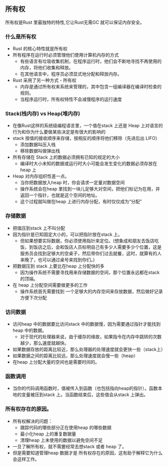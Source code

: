 ## 所有权
所有权是Rust 里最独特的特性,它让Rust无需GC 就可以保证内存安全。

### 什么是所有权
* Rust 的核心特性就是所有权
* 所有程序在运行时必须管理他们使用计算机内存的方式
    * 有些语言有垃圾收集机制，在程序运行时，他们会不断地寻找不再使用的内存，将他们收集和释放。
    * 在其他语言中，程序员必须显式地分配和释放内存。
* Rust 采用了另一种方式 - 所有权
    * 内存是通过所有权来系统来管理的，其中包含一组编译器在编译时检查的规则。
    * 当程序运行时，所有权特性不会减慢程序的运行速度

### Stack(栈内存) vs Heap(堆内存)

* 在像Rust这样的系统级编程语言里，一个值在stack 上还是 Heap 上对语言的行为和你为什么要做某些决定是有很大的影响的
* stack 按值的接收顺序来存储，按相反的顺序将他们移除（先进后出 LIFO）
    * 添加数据叫压入栈
    * 移除数据叫做弹出栈
* 所有存储在 Stack 上的数据必须拥有已知的规定的大小
    * 编译时大小未知的数据或运行时大小可能会发生变化的数据必须存放在heap 上
* Heap 对内存组织性差一点。
    * 当你把数据放入heap 时，你会请求一定量对数据空间
    * 操作系统会在heap 里找到一块儿足够大对空间，把他们标记为在用，并返回一个指针，也就是这个空间的地址。
    * 这个过程就叫做在heap 上进行内存分配，有时仅仅成为“分配”

### 存储数据
* 把值压到stack 上不叫分配
* 因为指针是已知固定大小的，可以把指针放在stack 上。
    *  但如果想要实际数据，你必须使用指针来定位。(想象成和朋友去饭店吃饭，到饭店之后，会和饭店人员标明自己有多少人需要多少个位置，这是服务员会找到足够大的空桌子，然后带你们过去就餐，这时，就算有的人来晚了，也可以通过桌号来找到你们。)
* 把数据压到 stack 上要比在heap 上分配快的多
    * 因为操作系统不需要寻找用来存储数据的空间，那个位置永远都在stack 的顶端。
* 在 heap 上分配空间需要做更多的工作
    * 操作系统首先需要找到 一个足够大的内存空间来存放数据，然后做好记录方便下次分配

### 访问数据
* 访问heap 中的数据要比访问stack 中的数据慢，因为需要通过指针才能找到heap 中的数据。
    * 对于现代的处理器来说，由于缓存的缘故，如果指令在内存中跳转的次数越少，那么速度就越快。
* 如果数据存放的距离比较近，那么处理器的处理速度就会更快一些（stack上）
* 如果数据之间的距离比较远，那么处理速度就会慢一些（heap）
* 在heap 上分配大量的空间也是需要时间的。

### 函数调用
* 当你的代码调用函数时，值被传入到函数（也包括指向heap的指针）。函数本地的变量被压到stack 上。当函数结束后，这些值会从stack 上弹出。

### 所有权存在的原因。
* 所有权解决的问题：
    * 跟踪代码的哪些部分正在使用heap 的哪些数据
    * 最小化heap 上的重复数据量
    * 清理heap 上未使用的数据以避免空间不足
* 一旦了解所有权，就不需要经常去想stack 或者 heap 了。
* 但是需要知道管理heap 数据才是 所有权存在的原因，这有助于解释它为什么会这样工作。
